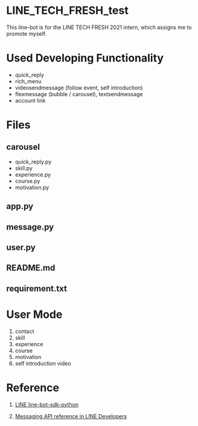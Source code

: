 # LINE_TECH_FRESH_test
This line-bot is for the LINE TECH FRESH 2021 intern, which assigns me to promote myself.

# Used Developing Functionality
- quick_reply
- rich_menu
- videosendmessage (follow event, self introduction)
- flexmessage (bubble / carousel), textsendmessage
- account link

# Files
## carousel
- quick_reply.py
- skill.py
- experience.py
- course.py
- motivation.py

## app.py

## message.py

## user.py

## README.md

## requirement.txt

# User Mode
1. contact
2. skill
3. experience
4. course
5. motivation
6. self introduction video

# Reference
1. [LINE line-bot-sdk-python](https://line-bot-sdk-python.readthedocs.io/en/stable/linebot.models.html?highlight=flexsend#linebot.models.flex_message.FlexSendMessage)

2. [Messaging API reference in LINE Developers](https://developers.line.biz/en/reference/messaging-api/)